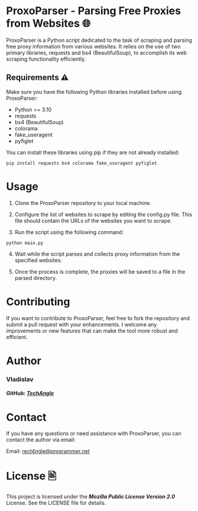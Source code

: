 # ProxoParser - Parsing Free Proxies from Websites 🌐

ProxoParser is a Python script dedicated to the task of scraping and parsing free proxy information from various websites. It relies on the use of two primary libraries, requests and bs4 (BeautifulSoup), to accomplish its web scraping functionality efficiently.

## Requirements ⚠️

Make sure you have the following Python libraries installed before using ProxoParser:

- Python >= 3.10
- requests
- bs4 (BeautifulSoup)
- colorama
- fake_useragent
- pyfiglet

You can install these libraries using pip if they are not already installed:

```shell
pip install requests bs4 colorama fake_useragent pyfiglet
```
# Usage
1. Clone the ProxoParser repository to your local machine.

2. Configure the list of websites to scrape by editing the config.py file. This file should contain the URLs of the websites you want to scrape.

3. Run the script using the following command:

```shell
python main.py
```
4. Wait while the script parses and collects proxy information from the specified websites.

5. Once the process is complete, the proxies will be saved to a file in the parsed directory.

# Contributing
If you want to contribute to ProxoParser, feel free to fork the repository and submit a pull request with your enhancements. I welcome any improvements or new features that can make the tool more robust and efficient.

# Author
### Vladislav
##### GitHub: [TechAngle](https://github.com/TechAngle/)
# Contact
If you have any questions or need assistance with ProxoParser, you can contact the author via email:

Email: rect4ngle@programmer.net

# License 🖹
This project is licensed under the **_Mozilla Public License Version 2.0_** License. See the LICENSE file for details.
